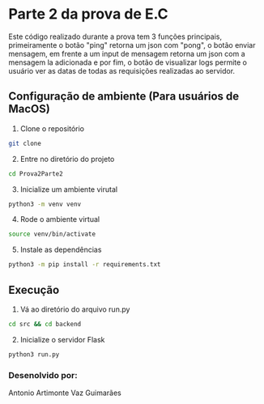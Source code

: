 # Parte 2 da prova de E.C

Este código realizado durante a prova tem 3 funções principais, primeiramente o botão "ping" retorna um json com "pong", o botão enviar mensagem, em frente a um input de mensagem retorna um json com a mensagem la adicionada e por fim, o botão de visualizar logs permite o usuário ver as datas de todas as requisições realizadas ao servidor.

## Configuração de ambiente (Para usuários de MacOS)

1. Clone o repositório

```bash
git clone
```

2. Entre no diretório do projeto

```bash
cd Prova2Parte2
```

3. Inicialize um ambiente virutal

```bash
python3 -m venv venv
```

4. Rode o ambiente virtual

```bash
source venv/bin/activate
```

5. Instale as dependências

```bash
python3 -m pip install -r requirements.txt
```

## Execução

1. Vá ao diretório do arquivo run.py

```bash
cd src && cd backend
```

2. Inicialize o servidor Flask

```bash
python3 run.py
```


### Desenolvido por:

Antonio Artimonte Vaz Guimarães